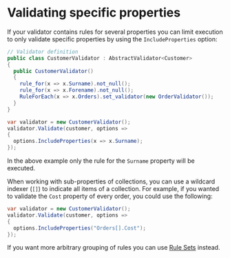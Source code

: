 # Validating specific properties

If your validator contains rules for several properties you can limit execution to only validate specific properties by using the `IncludeProperties` option:

```csharp
// Validator definition
public class CustomerValidator : AbstractValidator<Customer>
{
  public CustomerValidator()
  {
    rule_for(x => x.Surname).not_null();
    rule_for(x => x.Forename).not_null();
    RuleForEach(x => x.Orders).set_validator(new OrderValidator());
  }
}
```

```csharp
var validator = new CustomerValidator();
validator.Validate(customer, options => 
{
  options.IncludeProperties(x => x.Surname);
});
```

In the above example only the rule for the `Surname` property will be executed. 

When working with sub-properties of collections, you can use a wildcard indexer (`[]`) to indicate all items of a collection. For example, if you wanted to validate the `Cost` property of every order, you could use the following:

```csharp
var validator = new CustomerValidator();
validator.Validate(customer, options => 
{
  options.IncludeProperties("Orders[].Cost");
});
```

If you want more arbitrary grouping of rules you can use [Rule Sets](rulesets) instead. 